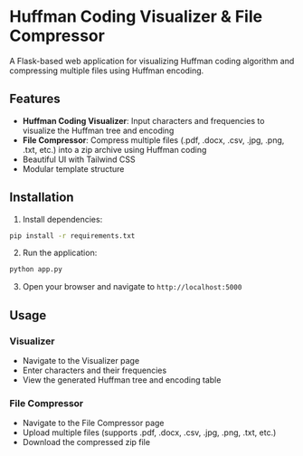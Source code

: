 # Huffman Coding Visualizer & File Compressor

A Flask-based web application for visualizing Huffman coding algorithm and compressing multiple files using Huffman encoding.

## Features

- **Huffman Coding Visualizer**: Input characters and frequencies to visualize the Huffman tree and encoding
- **File Compressor**: Compress multiple files (.pdf, .docx, .csv, .jpg, .png, .txt, etc.) into a zip archive using Huffman coding
- Beautiful UI with Tailwind CSS
- Modular template structure

## Installation

1. Install dependencies:
```bash
pip install -r requirements.txt
```

2. Run the application:
```bash
python app.py
```

3. Open your browser and navigate to `http://localhost:5000`

## Usage

### Visualizer
- Navigate to the Visualizer page
- Enter characters and their frequencies
- View the generated Huffman tree and encoding table

### File Compressor
- Navigate to the File Compressor page
- Upload multiple files (supports .pdf, .docx, .csv, .jpg, .png, .txt, etc.)
- Download the compressed zip file
```
